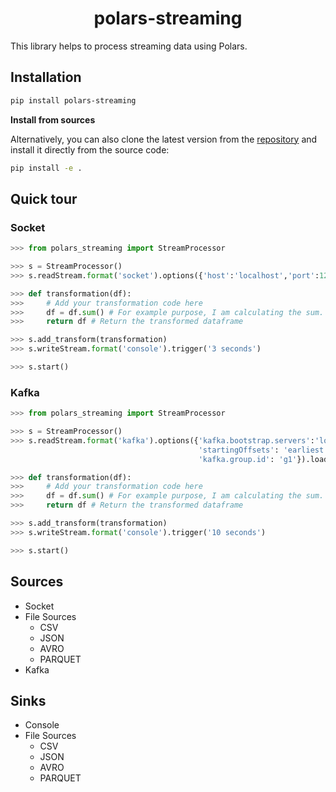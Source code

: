 <div align="center">

# polars-streaming

<div align="left">

This library helps to process streaming data using Polars.

## Installation
```bash
pip install polars-streaming
```
**Install from sources**

Alternatively, you can also clone the latest version from the [repository](https://github.com/VinishUchiha/polars-streaming) and install it directly from the source code:

```bash
pip install -e .
```

## Quick tour
### Socket
```python
>>> from polars_streaming import StreamProcessor

>>> s = StreamProcessor()
>>> s.readStream.format('socket').options({'host':'localhost','port':12345}).load()

>>> def transformation(df):
>>>     # Add your transformation code here
>>>     df = df.sum() # For example purpose, I am calculating the sum.
>>>     return df # Return the transformed dataframe

>>> s.add_transform(transformation)
>>> s.writeStream.format('console').trigger('3 seconds')

>>> s.start()
```
### Kafka
```python
>>> from polars_streaming import StreamProcessor

>>> s = StreamProcessor()
>>> s.readStream.format('kafka').options({'kafka.bootstrap.servers':'localhost','subscribe': 'topic_name',
                                          'startingOffsets': 'earliest',
                                          'kafka.group.id': 'g1'}).load()

>>> def transformation(df):
>>>     # Add your transformation code here
>>>     df = df.sum() # For example purpose, I am calculating the sum.
>>>     return df # Return the transformed dataframe

>>> s.add_transform(transformation)
>>> s.writeStream.format('console').trigger('10 seconds')

>>> s.start()
```
## Sources
- Socket
- File Sources
  - CSV
  - JSON
  - AVRO
  - PARQUET
- Kafka

## Sinks
- Console
- File Sources
  - CSV
  - JSON
  - AVRO
  - PARQUET
